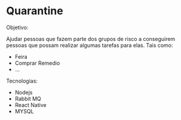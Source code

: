 # Quarantine

Objetivo:

Ajudar pessoas que fazem parte dos grupos de risco a conseguirem pessoas que possam realizar algumas tarefas para elas. Tais como:

- Feira
- Comprar Remedio
- ...

Tecnologias: 

- Nodejs
- Rabbit MQ
- React Native
- MYSQL

